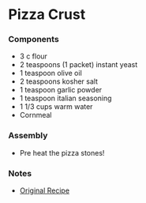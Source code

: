 # Pizza Crust

### Components

* 3 c flour
* 2 teaspoons (1 packet) instant yeast
* 1 teaspoon olive oil
* 2 teaspoons kosher salt
* 1 teaspoon garlic powder
* 1 teaspoon italian seasoning
* 1 1/3 cups warm water
* Cornmeal

### Assembly
- Pre heat the pizza stones!

### Notes
* [Original Recipe](https://www.acouplecooks.com/pizza-doughstand-mixer-method/)
